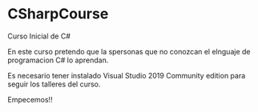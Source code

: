 # CSharpCourse
Curso Inicial de C# 

En este curso pretendo que la spersonas que no conozcan el elnguaje de programacion C# lo aprendan.

Es necesario tener instalado Visual Studio 2019 Community edition para seguir los talleres del curso.

Empecemos!!
